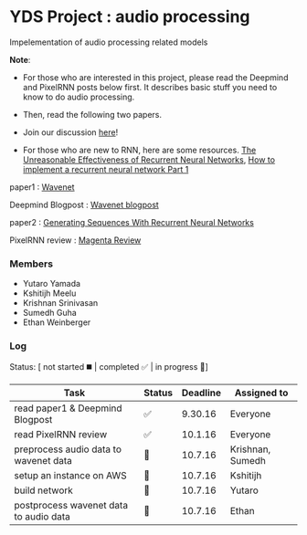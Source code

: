 # YDS Project : audio processing 

Impelementation of audio processing related models

**Note**: 
- For those who are interested in this project, please read the Deepmind and PixelRNN posts below first. It describes basic stuff you need to know to do audio processing.

- Then, read the following two papers. 

- Join our discussion [here](https://github.com/yaledatascience/wavenet/wiki)!

- For those who are new to RNN, here are some resources. [The Unreasonable Effectiveness of Recurrent Neural Networks](http://karpathy.github.io/2015/05/21/rnn-effectiveness/), [How to implement a recurrent neural network Part 1](http://peterroelants.github.io/posts/rnn_implementation_part01/)

paper1 : [Wavenet](https://arxiv.org/pdf/1609.03499.pdf)

Deepmind Blogpost : [Wavenet blogpost](https://deepmind.com/blog/wavenet-generative-model-raw-audio/)

paper2 : [Generating Sequences With Recurrent Neural Networks](https://arxiv.org/pdf/1308.0850v5.pdf)

PixelRNN review : [Magenta Review](https://github.com/tensorflow/magenta/blob/master/magenta/reviews/pixelrnn.md)

### Members
- Yutaro Yamada
- Kshitijh Meelu
- Krishnan Srinivasan
- Sumedh Guha
- Ethan Weinberger

### Log 
Status: [ not started :black_medium_square: | completed :white_check_mark: | in progress :speech_balloon:]

| Task | Status | Deadline | Assigned to |
|------|--------|----------|-------------|
|read paper1 & Deepmind Blogpost|:white_check_mark:|9.30.16|Everyone|
|read PixelRNN review|:white_check_mark:|10.1.16|Everyone|
|preprocess audio data to wavenet data|:speech_balloon:|10.7.16|Krishnan, Sumedh|
|setup an instance on AWS|:speech_balloon:|10.7.16|Kshitijh|
|build network|:speech_balloon:|10.7.16|Yutaro|
|postprocess wavenet data to audio data|:speech_balloon:|10.7.16|Ethan|

